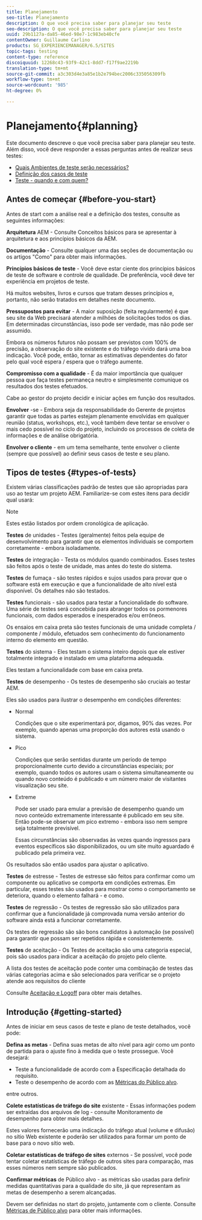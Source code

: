```yaml
---
title: Planejamento
seo-title: Planejamento
description: O que você precisa saber para planejar seu teste
seo-description: O que você precisa saber para planejar seu teste
uuid: 29b1127a-da85-46ed-98e7-1c983eb40cfe
contentOwner: Guillaume Carlino
products: SG_EXPERIENCEMANAGER/6.5/SITES
topic-tags: testing
content-type: reference
discoiquuid: 12268c43-93f9-42c1-8dd7-f17f9ae2219b
translation-type: tm+mt
source-git-commit: a3c303d4e3a85e1b2e794bec2006c335056309fb
workflow-type: tm+mt
source-wordcount: '985'
ht-degree: 0%

---
```



# Planejamento{#planning}

Este documento descreve o que você precisa saber para planejar seu teste. Além disso, você deve responder a essas perguntas antes de realizar seus testes:

* [Quais Ambientes de teste serão necessários?](/help/sites-developing/test-environments.md)
* [Definição dos casos de teste](/help/sites-developing/test-cases.md)
* [Teste - quando e com quem?](/help/sites-developing/when-who.md)

## Antes de começar {#before-you-start}

Antes de start com a análise real e a definição dos testes, consulte as seguintes informações:

**Arquitetura**  AEM - Consulte Conceitos básicos para se apresentar à arquitetura e aos princípios básicos da AEM.

**Documentação**  - Consulte qualquer uma das seções de documentação ou os artigos &quot;Como&quot; para obter mais informações.

**Princípios básicos de teste**  - Você deve estar ciente dos princípios básicos de teste de software e controle de qualidade. De preferência, você deve ter experiência em projetos de teste.

Há muitos websites, livros e cursos que tratam desses princípios e, portanto, não serão tratados em detalhes neste documento.

**Pressupostos para evitar**  - A maior suposição (feita regularmente) é que seu site da Web precisará atender a milhões de solicitações todos os dias. Em determinadas circunstâncias, isso pode ser verdade, mas não pode ser assumido.

Embora os números futuros não possam ser previstos com 100% de precisão, a observação do site existente e do tráfego vivido dará uma boa indicação. Você pode, então, tornar as estimativas dependentes do fator pelo qual você espera / espera que o tráfego aumente.

**Compromisso com a qualidade**  - É da maior importância que qualquer pessoa que faça testes permaneça neutro e simplesmente comunique os resultados dos testes efetuados.

Cabe ao gestor do projeto decidir e iniciar ações em função dos resultados.

**Envolver** -se - Embora seja da responsabilidade do Gerente de projetos garantir que todas as partes estejam plenamente envolvidas em qualquer reunião (status, workshops, etc.), você também deve tentar se envolver o mais cedo possível no ciclo do projeto, incluindo os processos de coleta de informações e de análise obrigatória.

**Envolver o cliente**  - em um tema semelhante, tente envolver o cliente (sempre que possível) ao definir seus casos de teste e seu plano.

## Tipos de testes {#types-of-tests}

Existem várias classificações padrão de testes que são apropriadas para uso ao testar um projeto AEM. Familiarize-se com estes itens para decidir qual usará:

>[!NOTE]
>
>Estes estão listados por ordem cronológica de aplicação.

**Testes**  de unidades - Testes (geralmente) feitos pela equipe de desenvolvimento para garantir que os elementos individuais se comportem corretamente - embora isoladamente.

**Testes**  de integração - Testa os módulos quando combinados. Esses testes são feitos após o teste de unidade, mas antes do teste do sistema.

**Testes**  de fumaça - são testes rápidos e sujos usados para provar que o software está em execução e que a funcionalidade de alto nível está disponível. Os detalhes não são testados.

**Testes**  funcionais - são usados para testar a funcionalidade do software. Uma série de testes será concebida para abranger todos os pormenores funcionais, com dados esperados e inesperados e/ou errôneos.

Os ensaios em caixa preta são testes funcionais de uma unidade completa / componente / módulo, efetuados sem conhecimento do funcionamento interno do elemento em questão.

**Testes**  do sistema - Eles testam o sistema inteiro depois que ele estiver totalmente integrado e instalado em uma plataforma adequada.

Eles testam a funcionalidade com base em caixa preta.

**Testes**  de desempenho - Os testes de desempenho são cruciais ao testar AEM.

Eles são usados para ilustrar o desempenho em condições diferentes:

* Normal

   Condições que o site experimentará por, digamos, 90% das vezes. Por exemplo, quando apenas uma proporção dos autores está usando o sistema.

* Pico

   Condições que serão sentidas durante um período de tempo proporcionalmente curto devido a circunstâncias especiais; por exemplo, quando todos os autores usam o sistema simultaneamente ou quando novo conteúdo é publicado e um número maior de visitantes visualização seu site.

* Extreme

   Pode ser usado para emular a previsão de desempenho quando um novo conteúdo extremamente interessante é publicado em seu site. Então pode-se observar um pico extremo - embora isso nem sempre seja totalmente previsível.

   Essas circunstâncias são observadas às vezes quando ingressos para eventos específicos são disponibilizados, ou um site muito aguardado é publicado pela primeira vez.

Os resultados são então usados para ajustar o aplicativo.

**Testes**  de estresse - Testes de estresse são feitos para confirmar como um componente ou aplicativo se comporta em condições extremas. Em particular, esses testes são usados para mostrar como o comportamento se deteriora, quando o elemento falhará - e como.

**Testes**  de regressão - Os testes de regressão são são utilizados para confirmar que a funcionalidade já comprovada numa versão anterior do software ainda está a funcionar corretamente.

Os testes de regressão são são bons candidatos à automação (se possível) para garantir que possam ser repetidos rápida e consistentemente.

**Testes**  de aceitação - Os Testes de aceitação são uma categoria especial, pois são usados para indicar a aceitação do projeto pelo cliente.

A lista dos testes de aceitação pode conter uma combinação de testes das várias categorias acima e são selecionados para verificar se o projeto atende aos requisitos do cliente

Consulte [Aceitação e Logoff](/help/sites-developing/acceptance-signoff.md) para obter mais detalhes.

## Introdução {#getting-started}

Antes de iniciar em seus casos de teste e plano de teste detalhados, você pode:

**Defina as metas**  - Defina suas metas de alto nível para agir como um ponto de partida para o ajuste fino à medida que o teste prossegue. Você desejará:

* Teste a funcionalidade de acordo com a Especificação detalhada do requisito.
* Teste o desempenho de acordo com as [Métricas do Público alvo](/help/managing/best-practices-further-reference.md#key-performance-indicators-and-target-metrics).

entre outros.

**Colete estatísticas de tráfego do site**  existente - Essas informações podem ser extraídas dos arquivos de log - consulte Monitoramento de desempenho para obter mais detalhes.

Estes valores fornecerão uma indicação do tráfego atual (volume e difusão) no sítio Web existente e poderão ser utilizados para formar um ponto de base para o novo sítio web.

**Coletar estatísticas de tráfego de sites**  externos - Se possível, você pode tentar coletar estatísticas de tráfego de outros sites para comparação, mas esses números nem sempre são publicados.

**Confirmar métricas**  de Público alvo - as métricas são usadas para definir medidas quantitativas para a qualidade do site, já que representam as metas de desempenho a serem alcançadas.

Devem ser definidas no start do projeto, juntamente com o cliente. Consulte [Métricas de Público alvo](/help/sites-developing/planning.md) para obter mais informações.
